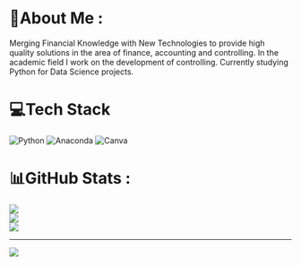 # 💫About Me :
Merging Financial Knowledge with New Technologies to provide high quality solutions in the area of finance, accounting and controlling.
In the academic field I work on the development of controlling.
Currently studying Python for Data Science projects.

# 💻Tech Stack
![Python](https://img.shields.io/badge/python-3670A0?style=for-the-badge&logo=python&logoColor=white) ![Anaconda](https://img.shields.io/badge/Anaconda-%2344A833.svg?style=for-the-badge&logo=anaconda&logoColor=white) ![Canva](https://img.shields.io/badge/Canva-%2300C4CC.svg?style=for-the-badge&logo=Canva&logoColor=white)
# 📊GitHub Stats :
![](https://github-readme-stats.vercel.app/api?username=DominikDawiec&theme=white&hide_border=false&include_all_commits=false&count_private=true)<br/>
![](https://github-readme-streak-stats.herokuapp.com/?user=DominikDawiec&theme=white&hide_border=false)<br/>
![](https://github-readme-stats.vercel.app/api/top-langs/?username=DominikDawiec&theme=white&hide_border=false&include_all_commits=false&count_private=true&layout=compact)


---
[![](https://visitcount.itsvg.in/api?id=DominikDawiec&icon=5&color=white)](https://visitcount.itsvg.in)

